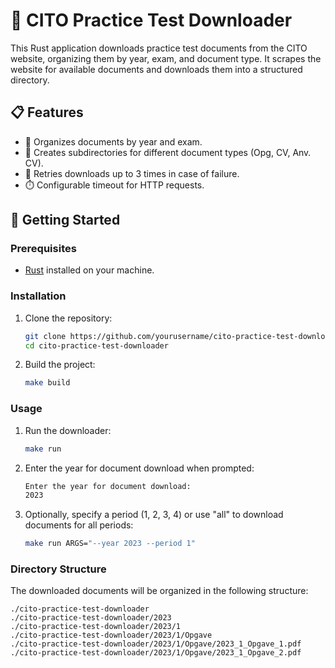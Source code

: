 # 📄 CITO Practice Test Downloader

This Rust application downloads practice test documents from the CITO website, organizing them by year, exam, and document type. It scrapes the website for available documents and downloads them into a structured directory.

## 📋 Features

- 📅 Organizes documents by year and exam.
- 📂 Creates subdirectories for different document types (Opg, CV, Anv. CV).
- 🔄 Retries downloads up to 3 times in case of failure.
- ⏱️ Configurable timeout for HTTP requests.

## 🚀 Getting Started

### Prerequisites

- [Rust](https://www.rust-lang.org/tools/install) installed on your machine.

### Installation

1. Clone the repository:
    ```sh
    git clone https://github.com/yourusername/cito-practice-test-downloader.git
    cd cito-practice-test-downloader
    ```

2. Build the project:
    ```sh
    make build
    ```

### Usage

1. Run the downloader:
    ```sh
    make run
    ```

2. Enter the year for document download when prompted:
    ```sh
    Enter the year for document download:
    2023
    ```

3. Optionally, specify a period (1, 2, 3, 4) or use "all" to download documents for all periods:
    ```sh
    make run ARGS="--year 2023 --period 1"
    ```

### Directory Structure

The downloaded documents will be organized in the following structure:

```
./cito-practice-test-downloader
./cito-practice-test-downloader/2023
./cito-practice-test-downloader/2023/1
./cito-practice-test-downloader/2023/1/Opgave
./cito-practice-test-downloader/2023/1/Opgave/2023_1_Opgave_1.pdf
./cito-practice-test-downloader/2023/1/Opgave/2023_1_Opgave_2.pdf
